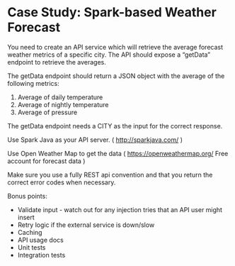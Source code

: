 # Case Study: Spark-based Weather Forecast

You need to create an API service which will retrieve the average forecast weather metrics of a specific city. The API should expose a “getData” endpoint to retrieve the averages.

The getData endpoint should return a JSON object with the average of the following metrics:

1. Average of daily temperature
2. Average of nightly temperature
3. Average of pressure

The getData endpoint needs a CITY as the input for the correct response.

Use Spark Java as your API server. ( http://sparkjava.com/ )

Use Open Weather Map to get the data ( https://openweathermap.org/ Free account for forecast
data )

Make sure you use a fully REST api convention and that you return the correct error codes
when necessary.

Bonus points:
- Validate input - watch out for any injection tries that an API user might insert
- Retry logic if the external service is down/slow
- Caching
- API usage docs
- Unit tests
- Integration tests
